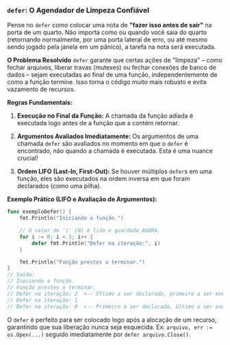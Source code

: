 ### **`defer`: O Agendador de Limpeza Confiável**

Pense no `defer` como colocar uma nota de **"fazer isso antes de sair"** na porta de um quarto. Não importa como ou quando você saia do quarto (retornando normalmente, por uma porta lateral de erro, ou até mesmo sendo jogado pela janela em um pânico), a tarefa na nota será executada.

**O Problema Resolvido**
`defer` garante que certas ações de "limpeza" – como fechar arquivos, liberar travas (mutexes) ou fechar conexões de banco de dados – sejam executadas ao final de uma função, independentemente de como a função termine. Isso torna o código muito mais robusto e evita vazamento de recursos.

**Regras Fundamentais:**

1.  **Execução no Final da Função:** A chamada da função adiada é executada logo antes de a função que a contém retornar.

2.  **Argumentos Avaliados Imediatamente:** Os argumentos de uma chamada `defer` são avaliados no momento em que o `defer` é encontrado, não quando a chamada é executada. Esta é uma nuance crucial!

3.  **Ordem LIFO (Last-In, First-Out):** Se houver múltiplos `defer`s em uma função, eles são executados na ordem inversa em que foram declarados (como uma pilha).

**Exemplo Prático (LIFO e Avaliação de Argumentos):**
```go
func exemploDefer() {
    fmt.Println("Iniciando a função.")

    // O valor de 'i' (0) é lido e guardado AGORA.
    for i := 0; i < 3; i++ {
        defer fmt.Println("Defer na iteração:", i)
    }

    fmt.Println("Função prestes a terminar.")
}
// Saída:
// Iniciando a função.
// Função prestes a terminar.
// Defer na iteração: 2  <-- Último a ser declarado, primeiro a ser executado
// Defer na iteração: 1
// Defer na iteração: 0  <-- Primeiro a ser declarado, último a ser executado
```
O `defer` é perfeito para ser colocado logo após a alocação de um recurso, garantindo que sua liberação nunca seja esquecida. Ex: `arquivo, err := os.Open(...)` seguido imediatamente por `defer arquivo.Close()`.
